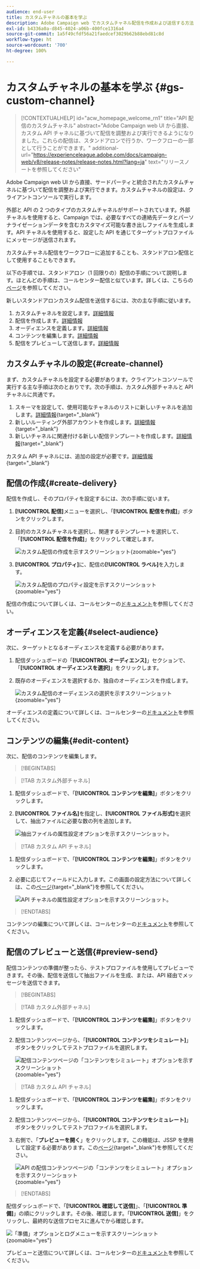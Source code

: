 ```yaml
---
audience: end-user
title: カスタムチャネルの基本を学ぶ
description: Adobe Campaign web でカスタムチャネル配信を作成および送信する方法について説明します。
exl-id: b4336a0a-d845-4024-a06b-400fce1316a4
source-git-commit: 1a5f49cfdf56a21faedcef3029b62b88ebd81c8d
workflow-type: ht
source-wordcount: '700'
ht-degree: 100%

---
```


# カスタムチャネルの基本を学ぶ {#gs-custom-channel}

>[!CONTEXTUALHELP]
>id="acw_homepage_welcome_rn1"
>title="API 配信のカスタムチャネル"
>abstract="Adobe Campaign web UI から直接、カスタム API チャネルに基づいて配信を調整および実行できるようになりました。これらの配信は、スタンドアロンで行うか、ワークフローの一部として行うことができます。"
>additional-url="https://experienceleague.adobe.com/docs/campaign-web/v8/release-notes/release-notes.html?lang=ja" text="リリースノートを参照してください"

Adobe Campaign web UI から直接、サードパーティと統合されたカスタムチャネルに基づいて配信を調整および実行できます。カスタムチャネルの設定は、クライアントコンソールで実行します。

外部と API の 2 つのタイプのカスタムチャネルがサポートされています。外部チャネルを使用すると、Campaign では、必要なすべての連絡先データとパーソナライゼーションデータを含むカスタマイズ可能な書き出しファイルを生成します。API チャネルを使用すると、設定した API を通じてターゲットプロファイルにメッセージが送信されます。

カスタムチャネル配信をワークフローに追加することも、スタンドアロン配信として使用することもできます。

以下の手順では、スタンドアロン（1 回限りの）配信の手順について説明します。ほとんどの手順は、コールセンター配信と似ています。詳しくは、こちらの[ページ](../call-center/create-call-center.md)を参照してください。

新しいスタンドアロンカスタム配信を送信するには、次の主な手順に従います。

1. カスタムチャネルを設定します。[詳細情報](#create-channel)
1. 配信を作成します。[詳細情報](#create-delivery)
1. オーディエンスを定義します。[詳細情報](#select-audience)
1. コンテンツを編集します。[詳細情報](#edit-content)
1. 配信をプレビューして送信します。[詳細情報](#preview-send)

## カスタムチャネルの設定{#create-channel}

まず、カスタムチャネルを設定する必要があります。クライアントコンソールで実行する主な手順は次のとおりです。次の手順は、カスタム外部チャネルと API チャネルに共通です。

1. スキーマを設定して、使用可能なチャネルのリストに新しいチャネルを追加します。[詳細情報](https://experienceleague.adobe.com/docs/campaign/campaign-v8/send/custom-channel.html?lang=ja#configure-schema){target="_blank"}
1. 新しいルーティング外部アカウントを作成します。[詳細情報](https://experienceleague.adobe.com/docs/campaign/campaign-v8/send/custom-channel.html?lang=ja#reate-ext-account){target="_blank"}
1. 新しいチャネルに関連付ける新しい配信テンプレートを作成します。[詳細情報](https://experienceleague.adobe.com/docs/campaign/campaign-v8/send/custom-channel.html?lang=ja#create-template){target="_blank"}

カスタム API チャネルには、追加の設定が必要です。[詳細情報](https://experienceleague.adobe.com/docs/campaign/campaign-v8/send/custom-channel.html?lang=ja#api-additional){target="_blank"}

## 配信の作成{#create-delivery}

配信を作成し、そのプロパティを設定するには、次の手順に従います。

1. **[!UICONTROL 配信]**&#x200B;メニューを選択し、「**[!UICONTROL 配信を作成]**」ボタンをクリックします。

1. 目的のカスタムチャネルを選択し、関連するテンプレートを選択して、「**[!UICONTROL 配信を作成]**」をクリックして確定します。

   ![カスタム配信の作成を示すスクリーンショット](assets/cus-create.png){zoomable="yes"}

1. **[!UICONTROL プロパティ]**&#x200B;に、配信の&#x200B;**[!UICONTROL ラベル]**&#x200B;を入力します。

   ![カスタム配信のプロパティ設定を示すスクリーンショット](assets/cus-properties.png){zoomable="yes"}

配信の作成について詳しくは、コールセンターの[ドキュメント](../call-center/create-call-center.md#create-delivery)を参照してください。

## オーディエンスを定義{#select-audience}

次に、ターゲットとなるオーディエンスを定義する必要があります。

1. 配信ダッシュボードの「**[!UICONTROL オーディエンス]**」セクションで、「**[!UICONTROL オーディエンスを選択]**」をクリックします。

1. 既存のオーディエンスを選択するか、独自のオーディエンスを作成します。

   ![カスタム配信のオーディエンスの選択を示すスクリーンショット](assets/cc-audience2.png){zoomable="yes"}

オーディエンスの定義について詳しくは、コールセンターの[ドキュメント](../call-center/create-call-center.md#select-audience)を参照してください。

## コンテンツの編集{#edit-content}

次に、配信のコンテンツを編集します。

>[!BEGINTABS]

>[!TAB カスタム外部チャネル]

1. 配信ダッシュボードで、「**[!UICONTROL コンテンツを編集]**」ボタンをクリックします。

1. **[!UICONTROL ファイル名]**&#x200B;を指定し、**[!UICONTROL ファイル形式]**&#x200B;を選択して、抽出ファイルに必要な数の列を追加します。

   ![抽出ファイルの属性設定オプションを示すスクリーンショット。](assets/cc-content-attributes.png)

>[!TAB カスタム API チャネル]

1. 配信ダッシュボードで、「**[!UICONTROL コンテンツを編集]**」ボタンをクリックします。

1. 必要に応じてフィールドに入力します。この画面の設定方法について詳しくは、この[ページ](https://experienceleague.adobe.com/docs/campaign/campaign-v8/send/custom-channel.html?lang=ja#api-additional-screen){target="_blank"}を参照してください。

   ![API チャネルの属性設定オプションを示すスクリーンショット。](assets/cc-content-attributes-api.png)

>[!ENDTABS]

コンテンツの編集について詳しくは、コールセンターの[ドキュメント](../call-center/create-call-center.md#edit-content)を参照してください。

## 配信のプレビューと送信{#preview-send}

配信コンテンツの準備が整ったら、テストプロファイルを使用してプレビューできます。その後、配信を送信して抽出ファイルを生成、または、API 経由でメッセージを送信できます。

>[!BEGINTABS]

>[!TAB カスタム外部チャネル]

1. 配信ダッシュボードで、「**[!UICONTROL コンテンツを編集]**」ボタンをクリックします。

1. 配信コンテンツページから、「**[!UICONTROL コンテンツをシミュレート]**」ボタンをクリックしてテストプロファイルを選択します。

   ![配信コンテンツページの「コンテンツをシミュレート」オプションを示すスクリーンショット](assets/cus-simulate.png){zoomable="yes"}

>[!TAB カスタム API チャネル]

1. 配信ダッシュボードで、「**[!UICONTROL コンテンツを編集]**」ボタンをクリックします。

1. 配信コンテンツページから、「**[!UICONTROL コンテンツをシミュレート]**」ボタンをクリックしてテストプロファイルを選択します。

1. 右側で、「**プレビューを開く**」をクリックします。この機能は、JSSP を使用して設定する必要があります。この[ページ](https://experienceleague.adobe.com/docs/campaign/campaign-v8/send/custom-channel.html?lang=ja#api-additional-preview){target="_blank"}を参照してください。

   ![API の配信コンテンツページの「コンテンツをシミュレート」オプションを示すスクリーンショット](assets/cus-simulate-api.png){zoomable="yes"}

>[!ENDTABS]

配信ダッシュボードで、「**[!UICONTROL 確認して送信]**」、「**[!UICONTROL 準備]**」の順にクリックします。その後、確認します。「**[!UICONTROL 送信]**」をクリックし、最終的な送信プロセスに進んでから確認します。

![「準備」オプションとログメニューを示すスクリーンショット](assets/cus-prepare.png){zoomable="yes"}

プレビューと送信について詳しくは、コールセンターの[ドキュメント](../call-center/create-call-center.md#preview-send)を参照してください。
